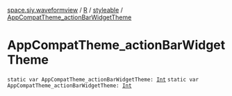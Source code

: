 [space.siy.waveformview](../../index.md) / [R](../index.md) / [styleable](index.md) / [AppCompatTheme_actionBarWidgetTheme](./-app-compat-theme_action-bar-widget-theme.md)

# AppCompatTheme_actionBarWidgetTheme

`static var AppCompatTheme_actionBarWidgetTheme: `[`Int`](https://kotlinlang.org/api/latest/jvm/stdlib/kotlin/-int/index.html)
`static var AppCompatTheme_actionBarWidgetTheme: `[`Int`](https://kotlinlang.org/api/latest/jvm/stdlib/kotlin/-int/index.html)